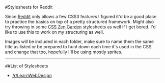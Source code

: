 #Stylesheets for Reddit

Since [Reddit](http://www.reddit.com/) only allows a few CSS3 features I figured it'd be a good place to practice the basics on top of a pretty structured framework. Might also try throwing in some [CSS Zen Garden](http://www.csszengarden.com/) stylesheets as well if I get bored. I'd like to use this to work on my structuring as well.

Images will be included in each folder, make sure to name them the same title as listed or be prepared to hunt down each time it's used in the CSS and change that too, hopefully I'll be using mostly sprites.

---

##List of Stylesheets

* [/r/LearnWebDesign](http://www.learnwebdesign.com/)
